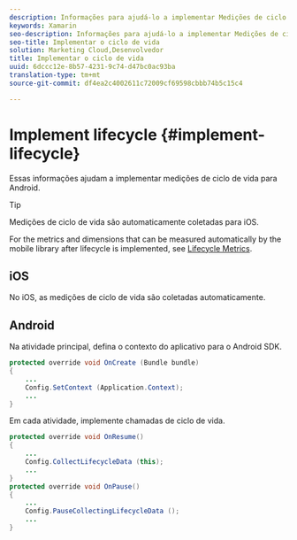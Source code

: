 ```yaml
---
description: Informações para ajudá-lo a implementar Medições de ciclo de vida para Android. Medições de ciclo de vida são automaticamente coletadas para iOS.
keywords: Xamarin
seo-description: Informações para ajudá-lo a implementar Medições de ciclo de vida para Android. Medições de ciclo de vida são automaticamente coletadas para iOS.
seo-title: Implementar o ciclo de vida
solution: Marketing Cloud,Desenvolvedor
title: Implementar o ciclo de vida
uuid: 6dccc12e-8b57-4231-9c74-d47bc0ac93ba
translation-type: tm+mt
source-git-commit: df4ea2c4002611c72009cf69598cbbb74b5c15c4

---
```



# Implement lifecycle {#implement-lifecycle}

Essas informações ajudam a implementar medições de ciclo de vida para Android.

>[!TIP]
>
>Medições de ciclo de vida são automaticamente coletadas para iOS.

For the metrics and dimensions that can be measured automatically by the mobile library after lifecycle is implemented, see [Lifecycle Metrics](/help/ios/metrics.md).

## iOS

No iOS, as medições de ciclo de vida são coletadas automaticamente.

## Android

Na atividade principal, defina o contexto do aplicativo para o Android SDK.

```java
protected override void OnCreate (Bundle bundle) 
{
    ... 
    Config.SetContext (Application.Context); 
    ... 
}
```

Em cada atividade, implemente chamadas de ciclo de vida.

```java
protected override void OnResume()
{
    ...
    Config.CollectLifecycleData (this);
    ...
}
protected override void OnPause() 
{
    ...
    Config.PauseCollectingLifecycleData ();
    ...
}
```
